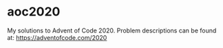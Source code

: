 # aoc2020
My solutions to Advent of Code 2020. 
Problem descriptions can be found at: https://adventofcode.com/2020

